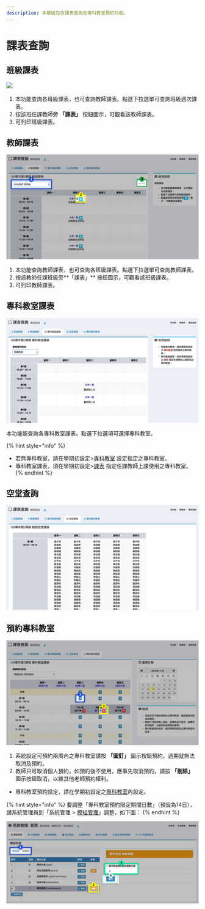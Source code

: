```yaml
---
description: 本模組包含課表查詢及專科教室預約功能。
---
```


# 課表查詢

## 班級課表

![](../.gitbook/assets/query\_class\_course.png)

1. 本功能查詢各班級課表，也可查詢教師課表。點選下拉選單可查詢班級週次課表。
2. 按該班任課教師旁 **「課表」** 按鈕圖示，可觀看該教師課表。
3. 可列印班級課表。

## 教師課表

![](<../.gitbook/assets/teacher-course (1).png>)

1. 本功能查詢教師課表，也可查詢各班級課表。點選下拉選單可查詢教師課表。
2. 按該教師任課班級旁**「課表」** 按鈕圖示，可觀看該班級課表。
3. 可列印教師課表。

## 專科教室課表

<div align="left">

<img src="../.gitbook/assets/classroom-query1 (1).png" alt="">

</div>

本功能能查詢各專科教室課表。點選下拉選項可選擇專科教室。

{% hint style="info" %}
* 若無專科教室，請在學期初設定>[專科教室](../jiao/qi-chu-ding.md#9-zhuan-ke-jiao-shi) 設定指定之專科教室。
* 專科教室課表，須在學期初設定>[課表](../jiao/qi-chu-ding.md#10-ke-biao) 指定任課教師上課使用之專科教室。
{% endhint %}

## 空堂查詢

<div align="left">

<img src="../.gitbook/assets/break-time.png" alt="本功能查詢各節次該節空堂教師名單。">

</div>

## 預約專科教室

![](../.gitbook/assets/order-room.png)

1. 系統設定可預約兩周內之專科教室請按 **「圖釘」** 圖示按鈕預約，過期就無法取消及預約。
2. 教師只可取消個人預約，如預約後不使用，應事先取消預約，請按 **「刪除」** 圖示按鈕取消，以維其他老師預約權利。

* 專科教室預約設定，請在學期初設定之[專科教室](../jiao/qi-chu-ding.md#9-zhuan-ke-jiao-shi)內設定。

{% hint style="info" %}
要調整「專科教室預約限定期間日數」（預設為14日），請系統管理員到「系統管理 > [模組管理](../xi-guan-li-mo/module.md#mo-zu-guan-li)」調整，如下圖：
{% endhint %}

![](../.gitbook/assets/order-room-2.png)
